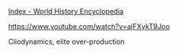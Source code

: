 
[Index - World History Encyclopedia](https://www.worldhistory.org/index/)



https://www.youtube.com/watch?v=ajFXykT9Joo



Cliodynamics, elite over-production

